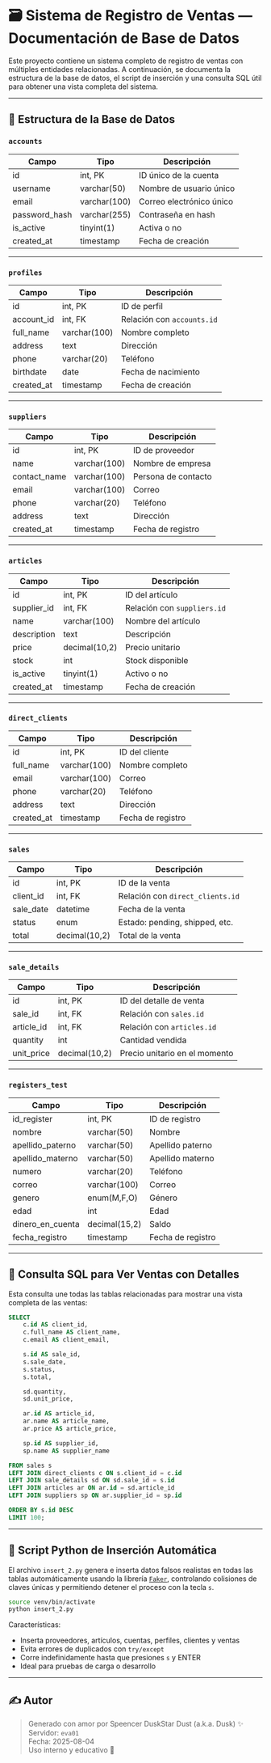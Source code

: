 
# 🗃️ Sistema de Registro de Ventas — Documentación de Base de Datos

Este proyecto contiene un sistema completo de registro de ventas con múltiples entidades relacionadas. A continuación, se documenta la estructura de la base de datos, el script de inserción y una consulta SQL útil para obtener una vista completa del sistema.

---

## 🧩 Estructura de la Base de Datos

### `accounts`
| Campo          | Tipo           | Descripción                        |
|----------------|----------------|------------------------------------|
| id             | int, PK        | ID único de la cuenta              |
| username       | varchar(50)    | Nombre de usuario único            |
| email          | varchar(100)   | Correo electrónico único           |
| password_hash  | varchar(255)   | Contraseña en hash                 |
| is_active      | tinyint(1)     | Activa o no                        |
| created_at     | timestamp      | Fecha de creación                  |

---

### `profiles`
| Campo       | Tipo         | Descripción                     |
|-------------|--------------|---------------------------------|
| id          | int, PK      | ID de perfil                    |
| account_id  | int, FK      | Relación con `accounts.id`      |
| full_name   | varchar(100) | Nombre completo                 |
| address     | text         | Dirección                       |
| phone       | varchar(20)  | Teléfono                        |
| birthdate   | date         | Fecha de nacimiento             |
| created_at  | timestamp    | Fecha de creación               |

---

### `suppliers`
| Campo         | Tipo          | Descripción               |
|---------------|---------------|---------------------------|
| id            | int, PK       | ID de proveedor           |
| name          | varchar(100)  | Nombre de empresa         |
| contact_name  | varchar(100)  | Persona de contacto       |
| email         | varchar(100)  | Correo                    |
| phone         | varchar(20)   | Teléfono                  |
| address       | text          | Dirección                 |
| created_at    | timestamp     | Fecha de registro         |

---

### `articles`
| Campo       | Tipo          | Descripción                         |
|-------------|---------------|-------------------------------------|
| id          | int, PK       | ID del artículo                     |
| supplier_id | int, FK       | Relación con `suppliers.id`         |
| name        | varchar(100)  | Nombre del artículo                 |
| description | text          | Descripción                         |
| price       | decimal(10,2) | Precio unitario                     |
| stock       | int           | Stock disponible                    |
| is_active   | tinyint(1)    | Activo o no                         |
| created_at  | timestamp     | Fecha de creación                   |

---

### `direct_clients`
| Campo      | Tipo          | Descripción          |
|------------|---------------|----------------------|
| id         | int, PK       | ID del cliente       |
| full_name  | varchar(100)  | Nombre completo      |
| email      | varchar(100)  | Correo               |
| phone      | varchar(20)   | Teléfono             |
| address    | text          | Dirección            |
| created_at | timestamp     | Fecha de registro    |

---

### `sales`
| Campo      | Tipo               | Descripción                          |
|------------|--------------------|--------------------------------------|
| id         | int, PK            | ID de la venta                       |
| client_id  | int, FK            | Relación con `direct_clients.id`     |
| sale_date  | datetime           | Fecha de la venta                    |
| status     | enum               | Estado: pending, shipped, etc.       |
| total      | decimal(10,2)      | Total de la venta                    |

---

### `sale_details`
| Campo       | Tipo           | Descripción                         |
|-------------|----------------|-------------------------------------|
| id          | int, PK        | ID del detalle de venta             |
| sale_id     | int, FK        | Relación con `sales.id`             |
| article_id  | int, FK        | Relación con `articles.id`          |
| quantity    | int            | Cantidad vendida                    |
| unit_price  | decimal(10,2)  | Precio unitario en el momento       |

---

### `registers_test`
| Campo            | Tipo            | Descripción                         |
|------------------|-----------------|-------------------------------------|
| id_register      | int, PK         | ID de registro                      |
| nombre           | varchar(50)     | Nombre                              |
| apellido_paterno | varchar(50)     | Apellido paterno                    |
| apellido_materno | varchar(50)     | Apellido materno                    |
| numero           | varchar(20)     | Teléfono                            |
| correo           | varchar(100)    | Correo                              |
| genero           | enum(M,F,O)     | Género                              |
| edad             | int             | Edad                                |
| dinero_en_cuenta | decimal(15,2)   | Saldo                               |
| fecha_registro   | timestamp       | Fecha de registro                   |

---

## 🧮 Consulta SQL para Ver Ventas con Detalles

Esta consulta une todas las tablas relacionadas para mostrar una vista completa de las ventas:

```sql
SELECT 
    c.id AS client_id,
    c.full_name AS client_name,
    c.email AS client_email,

    s.id AS sale_id,
    s.sale_date,
    s.status,
    s.total,

    sd.quantity,
    sd.unit_price,

    ar.id AS article_id,
    ar.name AS article_name,
    ar.price AS article_price,

    sp.id AS supplier_id,
    sp.name AS supplier_name

FROM sales s
LEFT JOIN direct_clients c ON s.client_id = c.id
LEFT JOIN sale_details sd ON sd.sale_id = s.id
LEFT JOIN articles ar ON ar.id = sd.article_id
LEFT JOIN suppliers sp ON ar.supplier_id = sp.id

ORDER BY s.id DESC
LIMIT 100;
```

---

## 🐍 Script Python de Inserción Automática

El archivo `insert_2.py` genera e inserta datos falsos realistas en todas las tablas automáticamente usando la librería [`Faker`](https://faker.readthedocs.io/), controlando colisiones de claves únicas y permitiendo detener el proceso con la tecla `s`.

```bash
source venv/bin/activate
python insert_2.py
```

Características:

- Inserta proveedores, artículos, cuentas, perfiles, clientes y ventas
- Evita errores de duplicados con `try/except`
- Corre indefinidamente hasta que presiones `s` y ENTER
- Ideal para pruebas de carga o desarrollo

---

## ✍️ Autor

> Generado con amor por Speencer DuskStar Dust (a.k.a. Dusk) ✨  
> Servidor: `eva01`  
> Fecha: 2025-08-04  
> Uso interno y educativo 🧪
